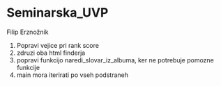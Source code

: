 # Seminarska_UVP

Filip Erznožnik 

1) Popravi vejice pri rank score
2) zdruzi oba html finderja
3) popravi funkcijo  naredi_slovar_iz_albuma, ker ne potrebuje pomozne funkcije
4) main mora iterirati po vseh podstraneh